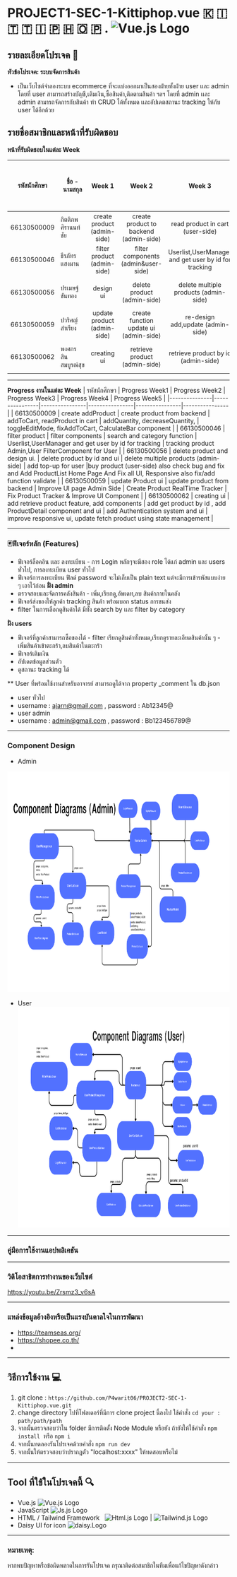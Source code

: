 # PROJECT1-SEC-1-Kittiphop.vue 🇰 🇮 🇹 🇹 🇮 🇵 🇭 🇴 🇵 . <img src="https://upload.wikimedia.org/wikipedia/commons/9/95/Vue.js_Logo_2.svg" alt="Vue.js Logo" width="22" height="22">
## รายละเอียดโปรเจค 🔻
**หัวข้อโปรเจค: ระบบจัดการสินค้า**  
- เป็นเว็บไซต์จำลองระบบ ecommerce ที่จะเเบ่งออกมาเป็นสองฝ่ายทั้งฝ่าย user เเละ admin โดยที่ user สามารถสร้างบัญชี,เติมเงิน,ซื้อสินค้า,ติดตามสินค้า ฯลฯ โดยที่ admin เเละ admin สามารถจัดการกับสินค้า ทำ CRUD ได้ทั้งหมด เเละอัปเดตสถานะ tracking ให้กับ user ได้อีกด้วย 

## รายชื่อสมาชิกและหน้าที่รับผิดชอบ


**หน้าที่รับผิดชอบในแต่ละ Week**

| รหัสนักศึกษา  | ชื่อ - นามสกุล          |      Week 1      | Week 2 | Week 3 | Week 4 | Week 5 | เปอร์เซ็นการรับผิดชอบงาน |
|---------------|-----------------|:----------------:|:------:|:------:|:------:|:------:|:------------------------:|
| 66130500009  | กิตติภพ ศิรานนท์ชัย     | create product (admin-side)   |   create product to backend (admin-side)  |  read product in cart (user-side)  |  add product to cart (user-side)  |  check bug and fix  |           20%            |
| 66130500046  | ธีรภัทร แสงมาน      | filter product (admin-side)   |   filter components (admin&user-side)   |  Userlist,UserManager and get user by id for tracking   |   tracking product Admin,User FilterComponent for User  |   check bug and fix  |           20%            |
| 66130500056  | ปรเมษฐ์ ขันทอง      | design ui    |   delete product (admin-side)   |   delete multiple products (admin-side)  |   buy product (user-side)   |   check bug and fix   |           20%            |
| 66130500059  | ปวริศญ์ สำเรียง       | update product (admin-side)   |   create function update ui (admin-side) |  re-design add,update (admin-side)   |   checking box product(admin-side)   |    check bug and fix   |           20%            |
| 66130500062  | พงศกร สินสมบูรณ์สุข    | creating ui |   retrieve product (admin-side)    |   retrieve product by id (admin-side)  |   Authentication system and ui (admin&user-side)   | check bug and fix |           20%            |

---

**Progress งานในแต่ละ Week**
| รหัสนักศึกษา | Progress Week1 | Progress Week2 | Progress Week3 | Progress Week4 | Progress Week5 |
|---------------|----------------|----------------|----------------|----------------|----------------|
| 66130500009   | create addProduct | create product from backend  | addToCart, readProduct in cart | addQuantity, decreaseQuantity,            | toggleEditMode, fixAddToCart, CalculateBar component |
| 66130500046   | filter product | filter components  | search and category function              |  Userlist,UserManager and get user by id for tracking             | tracking product Admin,User FilterComponent for User               |
| 66130500056   | delete product and design ui. |  delete product by id and ui           |  delete multiple products (admin-side)  | add top-up for user        |buy product (user-side) also check bug and fix and Add ProductList Home Page And Fix all UI, Responsive also fix/add function validate              | 
| 66130500059   | update Product ui | update product from backend     | Improve UI page  Admin Side         | Create Product RealTime Tracker              | Fix Product Tracker & Improve UI Component             |
| 66130500062   | creating ui | add retrieve product feature, add components | add get product by id , add ProductDetail component and ui | add Authentication system and ui | improve responsive ui, update fetch product using state management |


---
### 🃏ฟีเจอร์หลัก (Features)
- ฟีเจอร์ล็อคอิน เเละ ลงทะเบียน - การ Login หลักๆจะมีสอง role ได้แก่ admin  และ users ทั่วไป, การลงทะเบียน user ทั่วไป <br>
- ฟีเจอร์การลงทะเบียน ฟิลด์ password จะไม่เก็บเป็น plain text แต่จะมีการเข้ารหัสแบบง่าย ๆ เอาไว้ก่อน
**ฝั่ง admin** 
- ตรวจสอบและจัดการคลังสินค้า - เพิ่ม,เรียกดู,อัพเดท,ลบ สินค้าภายในคลัง <br>
- ฟีเจอร์ส่งของให้ลูกค้า tracking สินค้า พร้อมบอก status การขนส่ง <br>
- filter ในการเลือกดูสินค้าได้ มีทั้ง search by เเละ filter by category

**ฝั่ง users** 
- ฟีเจอร์ที่ลูกค้าสามารถซื้อของได้ - filter เรียกดูสินค้าทั้งหมด,เรียกดูรายละเอียดสินค้านั้น ๆ   - เพิ่มสินค้าเข้าตะกร้า,ลบสินค้าในตะกร้า 
- ฟีเจอร์เติมเงิน
- อัปเดตข้อมูลส่วนตัว
- ดูสถานะ tracking ได้


** User ที่พร้อมใช้งานสำหรับอาจารย์ สามารถดูได้จาก property _comment ใน db.json <br>

- user ทั่วไป
- username : ajarn@gmail.com , password : Ab12345@ 
- user admin
- username : admin@gmail.com , password : Bb123456789@
--- 
### Component Design 
- Admin
<img src="1.png" alt="Alt text" width="1100" height="500"/>

- User
  <img src="2.png" alt="Alt text" width="1100" height="500"/>
--- 
### คู่มือการใช้งานแอปพลิเคชัน 
--- 
### วิดิโอสาธิตการทำงานของเว็บไซต์
https://youtu.be/Zrsmz3_v6sA

--- 
### แหล่งข้อมูลอ้างอิงหรือเป็นแรงบันดาลใจในการพัฒนา
- https://teamseas.org/
- https://shopee.co.th/
- 
---

## วิธีการใช้งาน 💻
1. git clone : ` https://github.com/P4warit06/PROJECT2-SEC-1-Kittiphop.vue.git `
2. change directory ไปที่โฟลเดอร์ที่มีการ clone project นี้ลงไป ใช้คำสั่ง `cd your : path/path/path`
3. จากนั้นตรวจสอบว่าใน folder มีการติดตั้ง Node Module หรือยัง ถ้ายังให้ใช้คำสั่ง `npm install`  หรือ `npm i`
4. จากนั้นทดลองรันโปรเจคด้วยคำสั่ง `npm run dev `
5. จากนั้นให้ตรวจสอบว่าปรากฎตัว "localhost:xxxx" ให้ทดสอบหรือไม่
---

## Tool ที่ใช้ในโปรเจคนี้ 🔍
- Vue.js <img src="https://upload.wikimedia.org/wikipedia/commons/9/95/Vue.js_Logo_2.svg" alt="Vue.js Logo" width="22" height="22">
- JavaScript <img src="https://cdn.worldvectorlogo.com/logos/logo-javascript.svg" alt="Js.js Logo" width="22" height="22">
- HTML / Tailwind Framework &nbsp;  <img src="https://cdn.worldvectorlogo.com/logos/html-1.svg" alt="Html.js Logo" width="22" height="22"> |  <img src="https://cdn.worldvectorlogo.com/logos/tailwind-css-2.svg" alt="Tailwind.js Logo" width="22" height="22">
- Daisy UI for icon  <img src="https://avatars.githubusercontent.com/u/76870092?s=280&v=4" alt="daisy.Logo" width="22" height="22">
---

### หมายเหตุ:
หากพบปัญหาหรือข้อผิดพลาดในการรันโปรเจค  กรุณาติดต่อสมาชิกในทีมเพื่อแก้ไขปัญหาดังกล่าว

